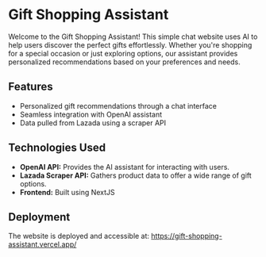 # Gift Shopping Assistant

Welcome to the Gift Shopping Assistant! This simple chat website uses AI to help users discover the perfect gifts effortlessly. Whether you're shopping for a special occasion or just exploring options, our assistant provides personalized recommendations based on your preferences and needs.

## Features

- Personalized gift recommendations through a chat interface
- Seamless integration with OpenAI assistant
- Data pulled from Lazada using a scraper API

## Technologies Used

- **OpenAI API:** Provides the AI assistant for interacting with users.
- **Lazada Scraper API:** Gathers product data to offer a wide range of gift options.
- **Frontend:** Built using NextJS

## Deployment

The website is deployed and accessible at: https://gift-shopping-assistant.vercel.app/
